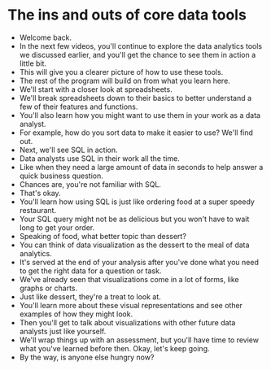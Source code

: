 # The ins and outs of core data tools

- Welcome back.
- In the next few videos, you'll continue to explore the data analytics tools we discussed earlier, and you'll get the chance to see them in action a little bit.
- This will give you a clearer picture of how to use these tools.
- The rest of the program will build on from what you learn here.
- We'll start with a closer look at spreadsheets.
- We'll break spreadsheets down to their basics to better understand a few of their features and functions.
- You'll also learn how you might want to use them in your work as a data analyst.
- For example, how do you sort data to make it easier to use? We'll find out.
- Next, we'll see SQL in action.
- Data analysts use SQL in their work all the time.
- Like when they need a large amount of data in seconds to help answer a quick business question.
- Chances are, you're not familiar with SQL.
- That's okay.
- You'll learn how using SQL is just like ordering food at a super speedy restaurant.
- Your SQL query might not be as delicious but you won't have to wait long to get your order.
- Speaking of food, what better topic than dessert?
- You can think of data visualization as the dessert to the meal of data analytics.
- It's served at the end of your analysis after you've done what you need to get the right data for a question or task.
- We've already seen that visualizations come in a lot of forms, like graphs or charts.
- Just like dessert, they're a treat to look at.
- You'll learn more about these visual representations and see other examples of how they might look.
- Then you'll get to talk about visualizations with other future data analysts just like yourself.
- We'll wrap things up with an assessment, but you'll have time to review what you've learned before then. Okay, let's keep going.
- By the way, is anyone else hungry now?
